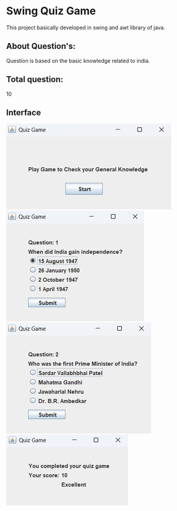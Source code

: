 # Swing Quiz Game
This project basically developed in swing and awt library of java.

## About Question's:
Question is based on the basic knowledge related to india.

## Total question:
10

## Interface
![Alt Text](FrontPage.jpg)
![Alt Text](Question-1.jpg)
![Alt Text](Question-2.jpg)
![Alt Text](Result.jpg)
